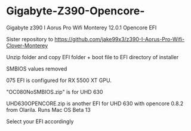 # Gigabyte-Z390-Opencore- 

Gigabyte z390 I Aorus Pro Wifi Monterey 12.0.1 Opencore EFI

Sister repository to https://github.com/jake99x3/z390-I-Aorus-Pro-Wifi-Clover-Monterey

Unzip folder and copy EFI folder + boot file to EFI directory of installer 

SMBIOS values removed

075 EFI is configured for RX 5500 XT GPU. 

"OC080NoSMBIOS.zip" is for UHD 630

UHD630OPENCORE.zip is another EFI for UHD 630 with opencore 0.8.2 from Olarila. Runs Mac OS Beta 13

Select your EFI accordingly
